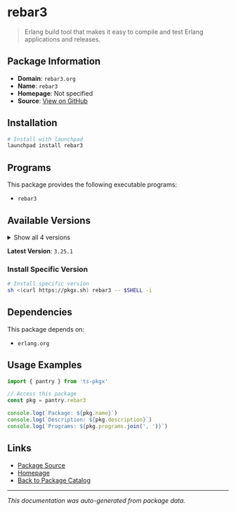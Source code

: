 # rebar3

> Erlang build tool that makes it easy to compile and test Erlang applications and releases.

## Package Information

- **Domain**: `rebar3.org`
- **Name**: `rebar3`
- **Homepage**: Not specified
- **Source**: [View on GitHub](https://github.com/pkgxdev/pantry/tree/main/projects/rebar3.org/package.yml)

## Installation

```bash
# Install with launchpad
launchpad install rebar3
```

## Programs

This package provides the following executable programs:

- `rebar3`

## Available Versions

<details>
<summary>Show all 4 versions</summary>

- `3.25.1`, `3.25.0`, `3.24.0`, `3.23.0`

</details>

**Latest Version**: `3.25.1`

### Install Specific Version

```bash
# Install specific version
sh <(curl https://pkgx.sh) rebar3 -- $SHELL -i
```

## Dependencies

This package depends on:

- `erlang.org`

## Usage Examples

```typescript
import { pantry } from 'ts-pkgx'

// Access this package
const pkg = pantry.rebar3

console.log(`Package: ${pkg.name}`)
console.log(`Description: ${pkg.description}`)
console.log(`Programs: ${pkg.programs.join(', ')}`)
```

## Links

- [Package Source](https://github.com/pkgxdev/pantry/tree/main/projects/rebar3.org/package.yml)
- [Homepage](#)
- [Back to Package Catalog](../../package-catalog.md)

---

*This documentation was auto-generated from package data.*
